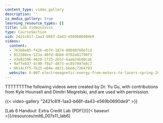 ```yaml
---
content_type: video_gallery
description: ''
is_media_gallery: true
learning_resource_types: []
title: Lab Videossssss
type: CourseSection
uid: 2421c81f-1aa3-b66f-da43-e569b0690de9
videos:
  content:
  - 763b8e85-f426-eb74-1874-08698f60efcd
  - 012208ce-123a-40fd-4b60-0f02a81790f3
  - e3e82506-4620-2725-2b52-6aab24bd0cab
  - 9affe837-4c99-f9a7-d873-ec857997e8c7
  - 0614cff5-7b25-e04e-d821-bbe6c7264793
  website: 6-007-electromagnetic-energy-from-motors-to-lasers-spring-2011
---
```

TTTTTTTThe following videos were created by Dr. Yu Gu, with contributions from Kyle Hounsell and Dimitri Megretski, and are used with permission.

{{< video-gallery "2421c81f-1aa3-b66f-da43-e569b0690de9" >}}


[Lab 6 Handout: Extra Credit Lab (PDF)]({{< baseurl >}}/resources/mit6_007s11_lab6)